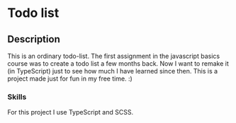 # Todo list

## Description

This is an ordinary todo-list. The first assignment in the javascript basics course was to create a todo list a few months back. Now I want to remake it (in TypeScript) just to see how much I have learned since then. This is a project made just for fun in my free time. :)

### Skills

For this project I use TypeScript and SCSS.
